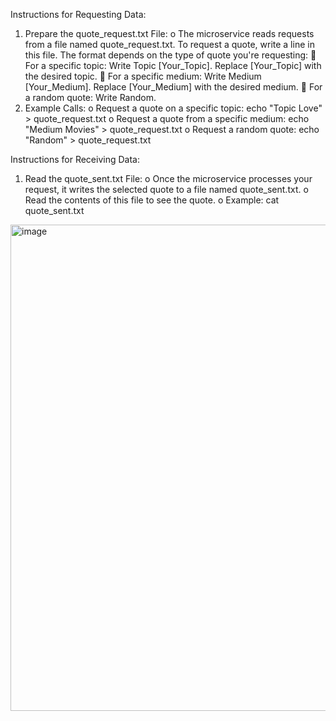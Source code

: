 Instructions for Requesting Data:
1.	Prepare the quote_request.txt File:
      o	The microservice reads requests from a file named quote_request.txt. To request a quote, write a line in this file. The format depends on the type of quote you're requesting:
    	  For a specific topic: Write Topic [Your_Topic]. Replace [Your_Topic] with the desired topic.
    	  For a specific medium: Write Medium [Your_Medium]. Replace [Your_Medium] with the desired medium.
    	  For a random quote: Write Random.
2.	Example Calls:
      o	Request a quote on a specific topic: echo "Topic Love" > quote_request.txt
      o	Request a quote from a specific medium: echo "Medium Movies" > quote_request.txt
      o	Request a random quote: echo "Random" > quote_request.txt

Instructions for Receiving Data:
1.	Read the quote_sent.txt File:
      o	Once the microservice processes your request, it writes the selected quote to a file named quote_sent.txt.
      o	Read the contents of this file to see the quote.
      o	Example: cat quote_sent.txt

<img width="778" alt="image" src="https://github.com/mumenr-glitch/app_note/assets/98732876/fed51c2b-cf05-4537-b78d-24a50b4a6d4b">
